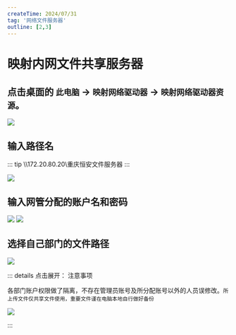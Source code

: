 ```yaml
---
createTime: 2024/07/31
tag: '网络文件服务器'
outline: [2,3]
---
```


# 映射内网文件共享服务器

## 点击桌面的 `此电脑` -> `映射网络驱动器` -> `映射网络驱动器资源`。
<img src="https://gitee.com/zhangjunjiee/article-images/raw/master/images/202407311355345.png"/>

## 输入路径名

::: tip
\\\172.20.80.20\重庆恒安文件服务器
:::

<img src="https://gitee.com/zhangjunjiee/article-images/raw/master/images/202407311358631.png"/>

## 输入网管分配的账户名和密码
<img src="https://gitee.com/zhangjunjiee/article-images/raw/master/images/202407311359852.png"/>

<img src="https://gitee.com/zhangjunjiee/article-images/raw/master/images/202407311401386.png"/>

## 选择自己部门的文件路径
<img src="https://gitee.com/zhangjunjiee/article-images/raw/master/images/202407311445150.png"/>

::: details 点击展开： 注意事项

各部门账户权限做了隔离，不存在管理员账号及所分配账号以外的人员误修改。`所上传文件仅共享文件使用，重要文件谨在电脑本地自行做好备份`

<img src="https://gitee.com/zhangjunjiee/article-images/raw/master/images/202407311453577.png"/>

:::



